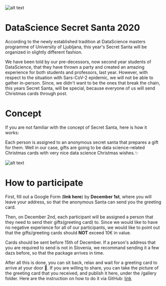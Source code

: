 ![alt text](https://cdn.discordapp.com/attachments/776118402094858311/779774099705561098/ds3.png)

# DataScience Secret Santa 2020
According to the newly established tradition at DataScience masters programme of University of Ljubljana, this year's Secret Santa will be organized in slightly different fashion.

We have been told by our pre-decessors, now second year students of DataScience, that they have thrown a party and created an amazing experience for both students and professors, last year. However, with respect to the situation with Sars-CoV-2 epidemic, we will not be able to gather in-person. Since, we didn't want to be the ones that break the chain, this years Secret Santa, will be special, because everyone of us will send Christmas cards through post.

# Concept
If you are not familiar with the concept of Secret Santa, here is how it works:

Each person is assigned to an anonymous secret santa that prepares a gift for them. Well in our case, gifts are going to be data science-related Christmas cards with very nice data science Christmas wishes.✨

![alt text](https://cdn.discordapp.com/attachments/766625021858676747/779982605403684864/rsz_1ds3-ribbon.png)

# How to participate

First, fill out a Google Form (**link here**) by **December 1st**, where you will leave your address, so that the anonymous Santa can send you the greeting card.

Then, on December 2nd, each participant will be assigned a person that they need to send their gifts(greeting card) to. Since we would like to have no negative experience for all of our participants, we would like to point out that the gifts/greeting cards should **NOT** exceed 10€ in value.

Cards should be sent before 15th of December. If a person's address that you are required to send is not in Slovenia, we recommand sending it a few dazs before, so that the package arrives in time.

After all this is done, you can sit back, relax and wait for a greeting card to arrive at your door 🥳. If you are willing to share, you can take the picture of the greeting card that you received, and publish it here, under the /gallery folder. Here are the instruction on how to do it via GitHub: [link](https://github.com/VukMNE/DataScience-Secret-Santa/blob/master/upload_your_photos.md)

